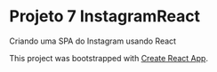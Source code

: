 # Projeto 7 InstagramReact

Criando uma SPA do Instagram usando React

This project was bootstrapped with [Create React App](https://github.com/facebook/create-react-app).

